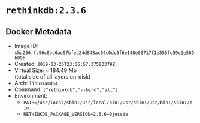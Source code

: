 # `rethinkdb:2.3.6`

## Docker Metadata

- Image ID: `sha256:fc96c8bc6ae57bfea24d848ac04c0dc8f6e148e06717f1e855fe59c3e509b09b`
- Created: `2019-03-26T23:56:57.37503379Z`
- Virtual Size: ~ 184.49 Mb  
  (total size of all layers on-disk)
- Arch: `linux`/`amd64`
- Command: `["rethinkdb","--bind","all"]`
- Environment:
  - `PATH=/usr/local/sbin:/usr/local/bin:/usr/sbin:/usr/bin:/sbin:/bin`
  - `RETHINKDB_PACKAGE_VERSION=2.3.6~0jessie`
